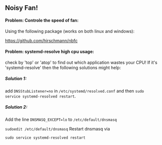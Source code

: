 
## Noisy Fan!

#### Problem: Controle the speed of fan: 
Using the following package (works on both linux and windows):

https://github.com/hirschmann/nbfc



#### Problem: systemd-resolve high cpu usage: 
check by 'top' or 'atop' to find out which application wastes your CPU! If it's 'systemd-resolve' then the following solutions might help:

##### Solution 1:
 add `DNSStubListener=no` in `/etc/systemd/resolved.conf` and then `sudo service systemd-resolved restart`.

##### Solution 2:
Add the line `DNSMASQ_EXCEPT=lo` to `/etc/default/dnsmasq`

`sudoedit /etc/default/dnsmasq`
Restart dnsmasq via

`sudo service systemd-resolved restart`
